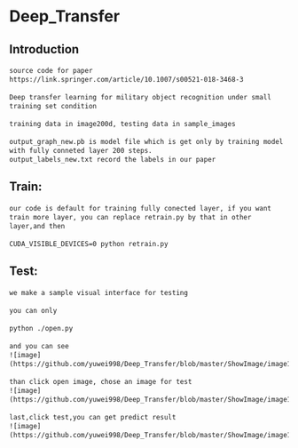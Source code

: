 # Deep_Transfer

## Introduction
    source code for paper https://link.springer.com/article/10.1007/s00521-018-3468-3

    Deep transfer learning for military object recognition under small training set condition

    training data in image200d, testing data in sample_images

    output_graph_new.pb is model file which is get only by training model with fully conneted layer 200 steps.
    output_labels_new.txt record the labels in our paper
 
## Train:
    our code is default for training fully conected layer, if you want train more layer, you can replace retrain.py by that in other layer,and then 
    
    CUDA_VISIBLE_DEVICES=0 python retrain.py
    
## Test:
    we make a sample visual interface for testing
    
    you can only 
    
    python ./open.py
    
    and you can see 
    ![image](https://github.com/yuwei998/Deep_Transfer/blob/master/ShowImage/image1.png)
    
    than click open image, chose an image for test
    ![image](https://github.com/yuwei998/Deep_Transfer/blob/master/ShowImage/image1.png)
    
    last,click test,you can get predict result
    ![image](https://github.com/yuwei998/Deep_Transfer/blob/master/ShowImage/image1.png)
    
    
    
